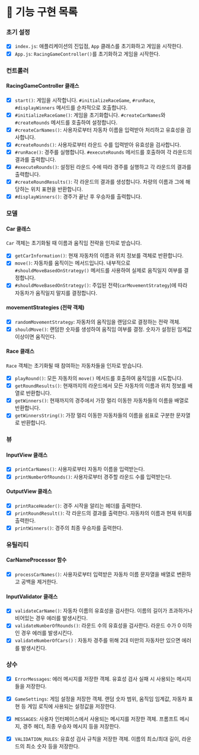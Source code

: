 # 🚀 기능 구현 목록

### 초기 설정

- [x] `index.js`: 애플리케이션의 진입점, `App` 클래스를 초기화하고 게임을 시작한다.
- [x] `App.js`: `RacingGameController()`를 초기화하고 게임을 시작한다.

### 컨트롤러

#### RacingGameController 클래스

- [x] `start()`: 게임을 시작합니다. `#initializeRaceGame`, `#runRace`, `#displayWinners` 메서드를 순차적으로 호출합니다.
- [x] `#initializeRaceGame()`: 게임을 초기화합니다. `#createCarNames`와 `#createRounds` 메서드를 호출하여 설정합니다.
- [x] `#createCarNames()`: 사용자로부터 자동차 이름을 입력받아 처리하고 유효성을 검사합니다.
- [x] `#createRounds()`: 사용자로부터 라운드 수를 입력받아 유효성을 검사합니다.
- [x] `#runRace()`: 경주를 실행합니다. `#executeRounds` 메서드를 호출하여 각 라운드의 결과를 출력합니다.
- [x] `#executeRounds()`: 설정된 라운드 수에 따라 경주를 실행하고 각 라운드의 결과를 출력합니다.
- [x] `#createRoundResults()`: 각 라운드의 결과를 생성합니다. 차량의 이름과 그에 해당하는 위치 표현을 반환합니다.
- [x] `#displayWinners()`: 경주가 끝난 후 우승자를 출력합니다.

### 모델

#### Car 클래스

`Car` 객체는 초기화될 때 이름과 움직임 전략을 인자로 받습니다.

- [x] `getCarInformation()`: 현재 자동차의 이름과 위치 정보를 객체로 반환합니다.
- [x] `move()`: 자동차를 움직이는 메서드입니다. 내부적으로 `#shouldMoveBasedOnStrategy()` 메서드를 사용하여 실제로 움직일지 여부를 결정합니다.
- [x] `#shouldMoveBasedOnStrategy()`: 주입된 전략(`carMovementStrategy`)에 따라 자동차가 움직일지 말지를 결정합니다.

#### movementStrategies (전략 객체)

- [x] `randomMovementStrategy`: 자동차의 움직임을 랜덤으로 결정하는 전략 객체.
- [x] `shouldMove()`: 랜덤한 숫자를 생성하여 움직임 여부를 결정. 숫자가 설정된 임계값 이상이면 움직인다.

#### Race 클래스

`Race` 객체는 초기화될 때 참여하는 자동차들을 인자로 받습니다.

- [x] `playRound()`: 모든 자동차의 `move()` 메서드를 호출하여 움직임을 시도합니다.
- [x] `getRoundResults()`: 현재까지의 라운드에서 모든 자동차의 이름과 위치 정보를 배열로 반환합니다.
- [x] `getWinners()`: 현재까지의 경주에서 가장 멀리 이동한 자동차들의 이름을 배열로 반환합니다.
- [x] `getWinnersString()`: 가장 멀리 이동한 자동차들의 이름을 쉼표로 구분한 문자열로 반환합니다.

### 뷰

#### InputView 클래스

- [x] `printCarNames()`: 사용자로부터 자동차 이름을 입력받는다.
- [x] `printNumberOfRounds()`: 사용자로부터 경주할 라운드 수를 입력받는다.

#### OutputView 클래스

- [x] `printRaceHeader()`: 경주 시작을 알리는 헤더를 출력한다.
- [x] `printRoundResult()`: 각 라운드의 결과를 출력한다. 자동차의 이름과 현재 위치를 출력한다.
- [x] `printWinners()`: 경주의 최종 우승자를 출력한다.

### 유틸리티

#### CarNameProcessor 함수

- [x] `processCarNames()`: 사용자로부터 입력받은 자동차 이름 문자열을 배열로 변환하고 공백을 제거한다.

#### InputValidator 클래스

- [x] `validateCarName()`: 자동차 이름의 유효성을 검사한다. 이름의 길이가 초과하거나 비어있는 경우 에러를 발생시킨다.
- [x] `validateNumberOfRounds()`: 라운드 수의 유효성을 검사한다. 라운드 수가 0 이하인 경우 에러를 발생시킨다.
- [x] `validateNumberOfCars()` : 자동차 경주를 위해 2대 미만의 자동차만 있으면 에러를 발생시킨다.

### 상수

- [x] `ErrorMessages`: 에러 메시지를 저장한 객체. 유효성 검사 실패 시 사용되는 메시지들을 저장한다.

- [x] `GameSettings`: 게임 설정을 저장한 객체. 랜덤 숫자 범위, 움직임 임계값, 자동차 표현 등 게임 로직에 사용되는 설정값을 저장한다.

- [x] `MESSAGES`: 사용자 인터페이스에서 사용되는 메시지를 저장한 객체. 프롬프트 메시지, 경주 헤더, 최종 우승자 메시지 등을 저장한다.

- [x] `VALIDATION_RULES`: 유효성 검사 규칙을 저장한 객체. 이름의 최소/최대 길이, 라운드의 최소 숫자 등을 저장한다.
